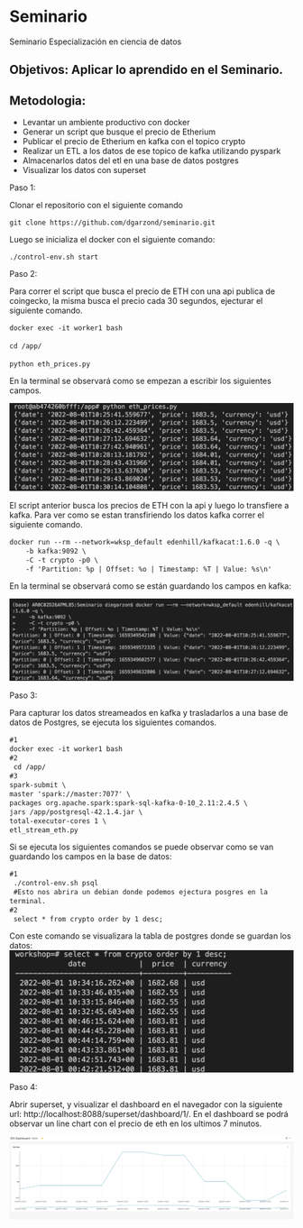 # Seminario 
Seminario Especialización en ciencia de datos

## Objetivos: Aplicar lo aprendido en el Seminario.

## Metodologia:
* Levantar un ambiente productivo con docker
* Generar un script que busque el precio de Etherium
* Publicar el precio de Etherium en kafka con el topico crypto
* Realizar un ETL a los datos de ese topico de kafka utilizando pyspark
* Almacenarlos datos del etl en una base de datos postgres
* Visualizar los datos con superset

Paso 1:

Clonar el repositorio con el siguiente comando


```
git clone https://github.com/dgarzond/seminario.git
```

Luego se inicializa el docker con el siguiente comando:

```
./control-env.sh start
```

Paso 2:

Para correr el script que busca el precio de ETH con una api publica de coingecko, la misma busca el precio cada 30 segundos, ejecturar el siguiente comando.

```
docker exec -it worker1 bash

cd /app/

python eth_prices.py
```

En la terminal se observará como se empezan a escribir los siguientes campos.

![](./images/eth_prices.jpg)

El script anterior busca los precios de ETH con la api y luego lo transfiere a kafka. Para ver como se estan transfiriendo los datos kafka correr el siguiente comando.

```
docker run --rm --network=wksp_default edenhill/kafkacat:1.6.0 -q \
    -b kafka:9092 \
    -C -t crypto -p0 \
    -f 'Partition: %p | Offset: %o | Timestamp: %T | Value: %s\n' 
```

En la terminal se observará como se están guardando los campos en kafka:

![](./images/kafka.jpg)

Paso 3:

Para capturar los datos streameados en kafka y trasladarlos a una base de datos de Postgres, se ejecuta los siguientes comandos.

```
#1
docker exec -it worker1 bash
#2
 cd /app/
#3
spark-submit \
master 'spark://master:7077' \
packages org.apache.spark:spark-sql-kafka-0-10_2.11:2.4.5 \
jars /app/postgresql-42.1.4.jar \
total-executor-cores 1 \
etl_stream_eth.py
```

Si se ejecuta los siguientes comandos se puede observar como se van guardando los campos en la base de datos:

```
#1
 ./control-env.sh psql
 #Esto nos abrira un debian donde podemos ejectura posgres en la terminal. 
#2
 select * from crypto order by 1 desc;
```
Con este comando se visualizara la tabla de postgres donde se guardan los datos:
![](./images/postgres.jpg)

Paso 4: 

Abrir superset, y visualizar el dashboard en el navegador con la siguiente url: http://localhost:8088/superset/dashboard/1/. En el dashboard se podrá observar un line chart con el precio de eth en los ultimos 7 minutos.

![](./images/superset.jpg)


